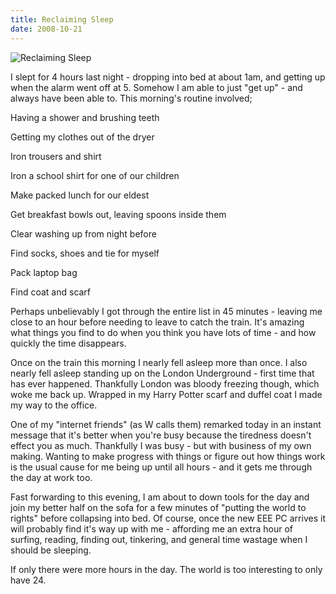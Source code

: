 ```yaml
---
title: Reclaiming Sleep
date: 2008-10-21
---
```


![Reclaiming Sleep](https://source.unsplash.com/di8ognBauG0/1600x900)

I slept for 4 hours last night - dropping into bed at about 1am, and getting up when the alarm went off at 5. Somehow I am able to just "get up" - and always have been able to. This morning's routine involved;

Having a shower and brushing teeth

Getting my clothes out of the dryer

Iron trousers and shirt

Iron a school shirt for one of our children

Make packed lunch for our eldest

Get breakfast bowls out, leaving spoons inside them

Clear washing up from night before

Find socks, shoes and tie for myself

Pack laptop bag

Find coat and scarf

Perhaps unbelievably I got through the entire list in 45 minutes - leaving me close to an hour before needing to leave to catch the train. It's amazing what things you find to do when you think you have lots of time - and how quickly the time disappears.

Once on the train this morning I nearly fell asleep more than once. I also nearly fell asleep standing up on the London Underground - first time that has ever happened. Thankfully London was bloody freezing though, which woke me back up. Wrapped in my Harry Potter scarf and duffel coat I made my way to the office.

One of my "internet friends" (as W calls them) remarked today in an instant message that it's better when you're busy because the tiredness doesn't effect you as much. Thankfully I was busy - but with business of my own making. Wanting to make progress with things or figure out how things work is the usual cause for me being up until all hours - and it gets me through the day at work too.

Fast forwarding to this evening, I am about to down tools for the day and join my better half on the sofa for a few minutes of "putting the world to rights" before collapsing into bed. Of course, once the new EEE PC arrives it will probably find it's way up with me - affording me an extra hour of surfing, reading, finding out, tinkering, and general time wastage when I should be sleeping.

If only there were more hours in the day. The world is too interesting to only have 24.